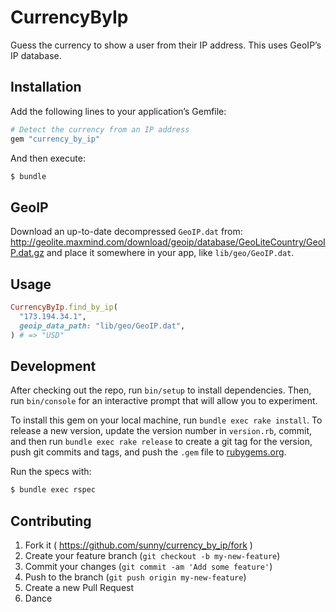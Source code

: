 # CurrencyByIp

Guess the currency to show a user from their IP address. This uses GeoIP’s IP
database.

## Installation

Add the following lines to your application’s Gemfile:

```ruby
# Detect the currency from an IP address
gem "currency_by_ip"
```

And then execute:

```sh
$ bundle
```

## GeoIP

Download an up-to-date decompressed `GeoIP.dat` from:
http://geolite.maxmind.com/download/geoip/database/GeoLiteCountry/GeoIP.dat.gz
and place it somewhere in your app, like `lib/geo/GeoIP.dat`.

## Usage

```ruby
CurrencyByIp.find_by_ip(
  "173.194.34.1",
  geoip_data_path: "lib/geo/GeoIP.dat",
) # => "USD"
```

## Development

After checking out the repo, run `bin/setup` to install dependencies. Then,
run `bin/console` for an interactive prompt that will allow you to experiment.

To install this gem on your local machine, run `bundle exec rake install`.
To release a new version, update the version number in `version.rb`, commit,
and then run `bundle exec rake release` to create a git tag for the version,
push git commits and tags, and push the `.gem` file to
[rubygems.org](https://rubygems.org).

Run the specs with:

```sh
$ bundle exec rspec
```

## Contributing

1. Fork it ( https://github.com/sunny/currency_by_ip/fork )
2. Create your feature branch (`git checkout -b my-new-feature`)
3. Commit your changes (`git commit -am 'Add some feature'`)
4. Push to the branch (`git push origin my-new-feature`)
5. Create a new Pull Request
6. Dance
